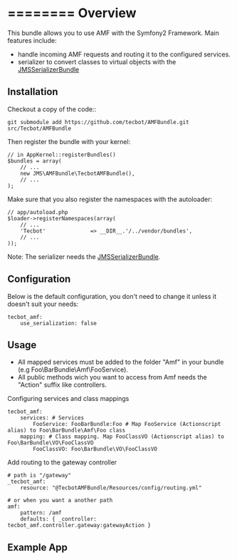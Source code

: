 ========
Overview
========

This bundle allows you to use AMF with the Symfony2 Framework.
Main features include:

- handle incoming AMF requests and routing it to the configured services.
- serializer to convert classes to virtual objects with the [JMSSerializerBundle][1]

Installation
------------
Checkout a copy of the code::

    git submodule add https://github.com/tecbot/AMFBundle.git src/Tecbot/AMFBundle

Then register the bundle with your kernel:

    // in AppKernel::registerBundles()
    $bundles = array(
        // ...
        new JMS\AMFBundle\TecbotAMFBundle(),
        // ...
    );

Make sure that you also register the namespaces with the autoloader:

    // app/autoload.php
    $loader->registerNamespaces(array(
        // ...
        'Tecbot'              => __DIR__.'/../vendor/bundles',
        // ...
    ));

Note: The serializer needs the [JMSSerializerBundle][1].

Configuration
-------------
Below is the default configuration, you don't need to change it unless it doesn't
suit your needs:

    tecbot_amf:
        use_serialization: false

Usage
-----

- All mapped services must be added to the folder "Amf" in your bundle (e.g Foo\BarBundle\Amf\FooService).
- All public methods wich you want to access from Amf needs the "Action" suffix like controllers.

Configuring services and class mappings

    tecbot_amf:
        services: # Services
            FooService: FooBarBundle:Foo # Map FooService (Actionscript alias) to Foo\BarBundle\Amf\Foo class
        mapping: # Class mapping. Map FooClassVO (Actionscript alias) to Foo\BarBundle\VO\FooClassVO
            FooClassVO: Foo\BarBundle\VO\FooClassVO

Add routing to the gateway controller

    # path is "/gateway"
    _tecbot_amf:
        resource: "@TecbotAMFBundle/Resources/config/routing.yml"

    # or when you want a another path
    amf:
        pattern: /amf
        defaults: { _controller: tecbot_amf.controller.gateway:gatewayAction }

Example App
-----------

[1]: https://github.com/tecbot/JMSSerializerBundle
